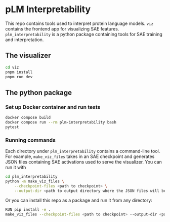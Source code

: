 # pLM Interpretability

This repo contains tools used to interpret protein language models. `viz` contains the frontend app for visualizing SAE features. `plm_interpretability` is a python package containing tools for SAE training and interpretation.

## The visualizer

```bash
cd viz
pnpm install
pnpm run dev
```

## The python package

### Set up Docker container and run tests

```bash
docker compose build
docker compose run --rm plm-interpretability bash
pytest
```

### Running commands

Each directory under `plm_interpretability` contains a command-line tool. For example, `make_viz_files` takes in an SAE checkpoint and generates JSON files containing SAE activations used to serve the visualizer. You can run it with

```bash
cd plm_interpretability
python -m make_viz_files \
    --checkpoint-files <path to checkpoint> \
    --output-dir <path to output directory where the JSON files will be saved>
```

Or you can install this repo as a package and run it from any directory:

```bash
RUN pip install -e .
make_viz_files --checkpoint-files <path to checkpoint> --output-dir <path to output>
```
